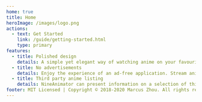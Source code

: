 ```yaml
---
home: true
title: Home
heroImage: /images/logo.png
actions:
  - text: Get Started
    link: /guide/getting-started.html
    type: primary
features:
  - title: Polished design
    details: A simple yet elegant way of watching anime on your favourite anime websites. NineAnimator uses Apple's native video playback interface.
  - title: No advertisements
    details: Enjoy the experience of an ad-free application. Stream anime without ads trackers for more privacy and speed.
  - title: Third party anime listing
    details: NineAnimator can present information on a selection of third party listing websites and push local playback history to those tracking services.
footer: MIT Licensed | Copyright © 2018-2020 Marcus Zhou. All rights reserved.
---
```

